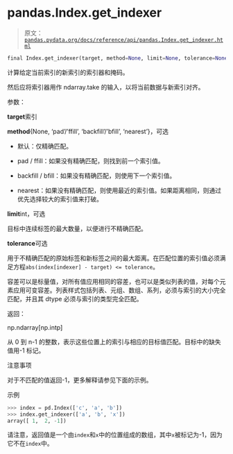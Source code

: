 # pandas.Index.get_indexer

> 原文：[`pandas.pydata.org/docs/reference/api/pandas.Index.get_indexer.html`](https://pandas.pydata.org/docs/reference/api/pandas.Index.get_indexer.html)

```py
final Index.get_indexer(target, method=None, limit=None, tolerance=None)
```

计算给定当前索引的新索引的索引器和掩码。

然后应将索引器用作 ndarray.take 的输入，以将当前数据与新索引对齐。

参数：

**target**索引

**method**{None, ‘pad’/’ffill’, ‘backfill’/’bfill’, ‘nearest’}，可选

+   默认：仅精确匹配。

+   pad / ffill：如果没有精确匹配，则找到前一个索引值。

+   backfill / bfill：如果没有精确匹配，则使用下一个索引值。

+   nearest：如果没有精确匹配，则使用最近的索引值。如果距离相同，则通过优先选择较大的索引值来打破。

**limit**int，可选

目标中连续标签的最大数量，以便进行不精确匹配。

**tolerance**可选

用于不精确匹配的原始标签和新标签之间的最大距离。在匹配位置的索引值必须满足方程`abs(index[indexer] - target) <= tolerance`。

容差可以是标量值，对所有值应用相同的容差，也可以是类似列表的值，对每个元素应用可变容差。列表样式包括列表、元组、数组、系列，必须与索引的大小完全匹配，并且其 dtype 必须与索引的类型完全匹配。

返回：

np.ndarray[np.intp]

从 0 到 n-1 的整数，表示这些位置上的索引与相应的目标值匹配。目标中的缺失值用-1 标记。

注意事项

对于不匹配的值返回-1，更多解释请参见下面的示例。

示例

```py
>>> index = pd.Index(['c', 'a', 'b'])
>>> index.get_indexer(['a', 'b', 'x'])
array([ 1,  2, -1]) 
```

请注意，返回值是一个由`index`和`x`中的位置组成的数组，其中`x`被标记为-1，因为它不在`index`中。
